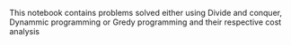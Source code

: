 This notebook contains problems solved either using Divide and conquer, Dynammic programming or Gredy programming and their respective cost analysis
